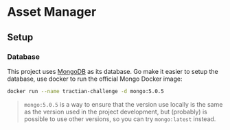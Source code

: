 # Asset Manager

## Setup

### Database

This project uses [MongoDB](https://www.mongodb.com/pt-br?_ga=2.96292764.1062467626.1643549034-1712413888.1637247134) as its database. Go make it easier to setup the database, use docker to run the official Mongo Docker image:

```bash
docker run --name tractian-challenge -d mongo:5.0.5
```

> `mongo:5.0.5` is a way to ensure that the version use locally is the same as the version used in the project development, but (probably) is possible to use other versions, so you can try `mongo:latest` instead.